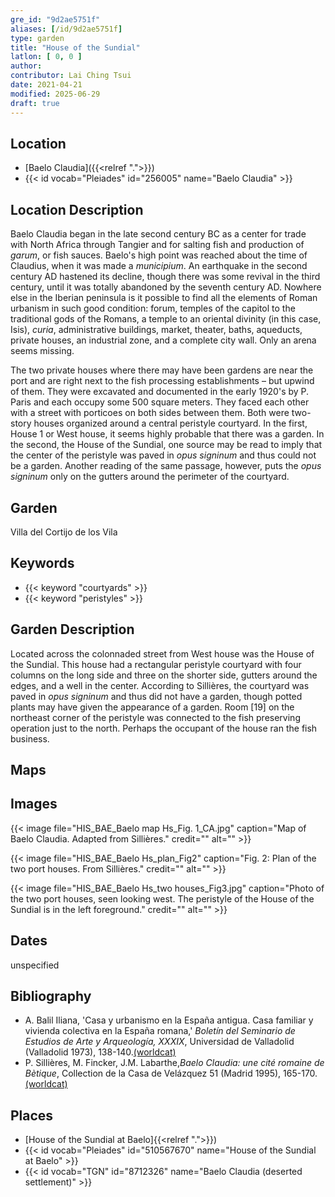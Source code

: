```yaml
---
gre_id: "9d2ae5751f"
aliases: [/id/9d2ae5751f]
type: garden
title: "House of the Sundial"
latlon: [ 0, 0 ]
author:
contributor: Lai Ching Tsui
date: 2021-04-21
modified: 2025-06-29
draft: true
---
```


## Location

- [Baelo Claudia]({{<relref ".">}})
- {{< id vocab="Pleiades" id="256005" name="Baelo Claudia" >}}

## Location Description

Baelo Claudia began in the late second century BC as a center for trade with North Africa through Tangier and for salting fish and production of *garum*, or fish sauces. Baelo's high point was reached about the time of Claudius, when it was made a *municipium*. An earthquake in the second century AD hastened its decline, though there was some revival in the third century, until it was totally abandoned by the seventh century AD.  Nowhere else in the Iberian peninsula is it possible to find all the elements of Roman urbanism in such good condition: forum, temples of the capitol to the traditional gods of the Romans, a temple to an oriental divinity (in this case, Isis), *curia*, administrative buildings, market, theater, baths, aqueducts, private houses, an industrial zone, and a complete city wall.  Only an arena seems missing.

The two private houses where there may have been gardens are near the port and are right next to the fish processing establishments – but upwind of them.  They were excavated and documented in the early 1920's by P. Paris and each occupy some 500 square meters. They faced each other with a street with porticoes on both sides between them.  Both were two-story houses organized around a central peristyle courtyard. In the first, House 1 or West house, it seems highly probable that there was a garden.  In the second, the House of the Sundial, one source may be read to imply that the center of the peristyle was paved in *opus signinum* and thus could not be a garden. Another reading of the same passage, however, puts the *opus signinum* only on the gutters around the perimeter of the courtyard.
## Garden

Villa del Cortijo de los Vila

## Keywords

- {{< keyword "courtyards" >}}
- {{< keyword "peristyles" >}}

## Garden Description

Located across the colonnaded street from West house was the House of the Sundial.  This house had a rectangular peristyle courtyard with four columns on the long side and three on the shorter side, gutters around the edges, and a well in the center.  According to Sillières, the courtyard was paved in *opus signinum* and thus did not have a garden, though potted plants may have given the appearance of a garden.  Room [19] on the northeast corner of the peristyle was connected to the fish preserving operation just to the north.  Perhaps the occupant of the house ran the fish business.

## Maps

<!-- ## Plans -->

## Images

{{< image file="HIS_BAE_Baelo map Hs_Fig. 1_CA.jpg" caption="Map of Baelo Claudia. Adapted from Sillières." credit="" alt="" >}}

{{< image file="HIS_BAE_Baelo Hs_plan_Fig2" caption="Fig. 2: Plan of the two port houses. From Sillières." credit="" alt="" >}}

{{< image file="HIS_BAE_Baelo Hs_two houses_Fig3.jpg" caption="Photo of the two port houses, seen looking west. The peristyle of the House of the Sundial is in the left foreground." credit="" alt="" >}}

## Dates

unspecified

## Bibliography

* A. Balil Iliana, 'Casa y urbanismo en la España antigua. Casa familiar y vivienda colectiva en la España romana,' *Boletín del Seminario de Estudios de Arte y Arqueología, XXXIX*, Universidad de Valladolid (Valladolid 1973), 138-140.[(worldcat)](https://search.worldcat.org/title/7243478)
* P. Sillières, M. Fincker, J.M. Labarthe,*Baelo Claudia: une cité romaine de Bètique*, Collection de la Casa de Velázquez 51 (Madrid 1995), 165-170.[(worldcat)](https://search.worldcat.org/title/431871350)

## Places

- [House of the Sundial at Baelo]{{<relref ".">}})
- {{< id vocab="Pleiades" id="510567670" name="House of the Sundial at Baelo" >}}
- {{< id vocab="TGN" id="8712326" name="Baelo Claudia (deserted settlement)" >}}

